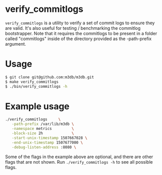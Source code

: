 # verify_commitlogs

`verify_commitlogs` is a utility to verify a set of commit logs to ensure they are valid. It's also useful for testing / benchmarking the commitlog bootstrapper. Note that it requires the commitlogs to be present in a folder called "commitlogs" inside of the directory provided as the -path-prefix argument.

# Usage

```bash
$ git clone git@github.com:m3db/m3db.git
$ make verify_commitlogs
$ ./bin/verify_commitlogs -h
```

# Example usage
```bash
./verify_commitlogs     \
   -path-prefix /var/lib/m3db \
   -namespace metrics         \
   -block-size 2h             \
   -start-unix-timestamp 1507667028 \
   -end-unix-timestamp 1507677000 \
   -debug-listen-address :8080 \
```

Some of the flags in the example above are optional, and there are other flags
that are not shown. Run `./verify_commitlogs -h` to see all possible flags.